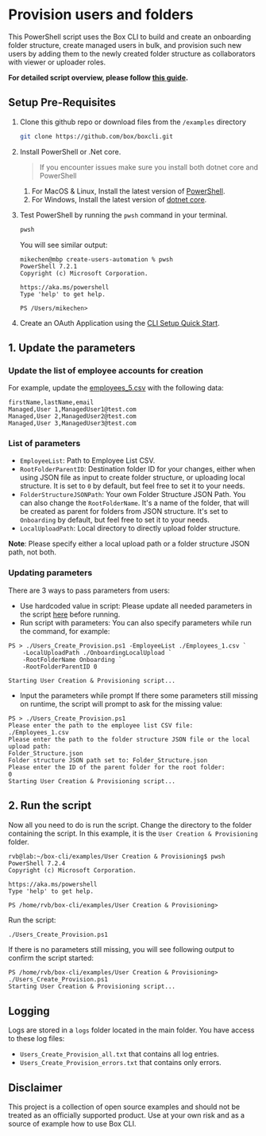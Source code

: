 # Provision users and folders

This PowerShell script uses the Box CLI to build and create an onboarding folder structure, create managed users in bulk, and provision such new users by adding them to the newly created folder structure as collaborators with viewer or uploader roles.

**For detailed script overview, please follow [this guide](https://developer.box.com/guides/cli/quick-start/powershell-script-templates/).**

## Setup Pre-Requisites
1. Clone this github repo or download files from the `/examples` directory
	```bash
	git clone https://github.com/box/boxcli.git
	```
2. Install PowerShell or .Net core.
	> If you encounter issues make sure you install both dotnet core and PowerShell
    1. For MacOS & Linux, Install the latest version of [PowerShell](https://docs.microsoft.com/en-us/powershell/scripting/install/installing-powershell?view=powershell-7.2).
    2. For Windows, Install the latest version of [dotnet core](https://dotnet.microsoft.com/download).
	
3. Test PowerShell by running the `pwsh` command in your terminal.
	```bash
	pwsh
	```
	
	You will see similar output:
	```
	mikechen@mbp create-users-automation % pwsh
	PowerShell 7.2.1
	Copyright (c) Microsoft Corporation.

	https://aka.ms/powershell
	Type 'help' to get help.

	PS /Users/mikechen>
	```

4. Create an OAuth Application using the [CLI Setup Quick Start][oauth-guide].

## 1. Update the parameters
### Update the list of employee accounts for creation
For example, update the [employees_5.csv](/examples/User%20Creation%20%26%20Provisioning/Employees_5.csv) with the following data:
```
firstName,lastName,email
Managed,User 1,ManagedUser1@test.com
Managed,User 2,ManagedUser2@test.com
Managed,User 3,ManagedUser3@test.com
```
### List of parameters

- `EmployeeList`: Path to Employee List CSV.
- `RootFolderParentID`: Destination folder ID for your changes, either when using JSON file as input to create folder structure, or uploading local structure. It is set to `0` by default, but feel free to set it to your needs.
- `FolderStructureJSONPath`: Your own Folder Structure JSON Path. You can also change the `RootFolderName`. It's a name of the folder, that will be created as parent for folders from JSON structure. It's set to `Onboarding` by default, but feel free to set it to your needs.
- `LocalUploadPath`: Local directory to directly upload folder structure.

**Note**: Please specify either a local upload path or a folder structure JSON path, not both.

### Updating parameters

There are 3 ways to pass parameters from users:
* Use hardcoded value in script:
Please update all needed parameters in the script [here](/examples/User%20Creation%20%26%20Provisioning/Users_Create_Provision.ps1#L26-L38) before running.
* Run script with parameters:
You can also specify parameters while run the command, for example:
```
PS > ./Users_Create_Provision.ps1 -EmployeeList ./Employees_1.csv `
	-LocalUploadPath ./OnboardingLocalUpload `
	-RootFolderName Onboarding `
	-RootFolderParentID 0

Starting User Creation & Provisioning script...
```
* Input the parameters while prompt
If there some parameters still missing on runtime, the script will prompt to ask for the missing value:
```
PS > ./Users_Create_Provision.ps1
Please enter the path to the employee list CSV file:
./Employees_1.csv
Please enter the path to the folder structure JSON file or the local upload path:
Folder_Structure.json
Folder structure JSON path set to: Folder_Structure.json
Please enter the ID of the parent folder for the root folder:
0
Starting User Creation & Provisioning script...
```

## 2. Run the script
Now all you need to do is run the script. Change the directory to the folder containing the script. In this example, it is the `User Creation & Provisioning` folder.
```
rvb@lab:~/box-cli/examples/User Creation & Provisioning$ pwsh
PowerShell 7.2.4
Copyright (c) Microsoft Corporation.

https://aka.ms/powershell
Type 'help' to get help.

PS /home/rvb/box-cli/examples/User Creation & Provisioning>
```

Run the script: 
```bash
./Users_Create_Provision.ps1
```

If there is no parameters still missing, you will see following output to confirm the script started:
```
PS /home/rvb/box-cli/examples/User Creation & Provisioning> ./Users_Create_Provision.ps1
Starting User Creation & Provisioning script...
```

## Logging
Logs are stored in a `logs` folder located in the main folder. You have access to these log files:

* `Users_Create_Provision_all.txt` that contains all log entries.
* `Users_Create_Provision_errors.txt` that contains only errors.

## Disclaimer
This project is a collection of open source examples and should not be treated as an officially supported product. Use at your own risk and as a source of example how to use Box CLI.

[oauth-guide]: https://developer.box.com/guides/cli/quick-start/
